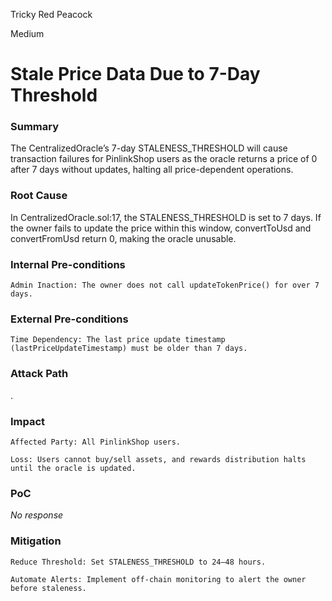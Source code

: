 Tricky Red Peacock

Medium

# Stale Price Data Due to 7-Day Threshold

### Summary

The CentralizedOracle’s 7-day STALENESS_THRESHOLD will cause transaction failures for PinlinkShop users as the oracle returns a price of 0 after 7 days without updates, halting all price-dependent operations.

### Root Cause

In CentralizedOracle.sol:17, the STALENESS_THRESHOLD is set to 7 days. If the owner fails to update the price within this window, convertToUsd and convertFromUsd return 0, making the oracle unusable.

### Internal Pre-conditions

    Admin Inaction: The owner does not call updateTokenPrice() for over 7 days.

### External Pre-conditions

    Time Dependency: The last price update timestamp (lastPriceUpdateTimestamp) must be older than 7 days.

### Attack Path

.

### Impact

    Affected Party: All PinlinkShop users.

    Loss: Users cannot buy/sell assets, and rewards distribution halts until the oracle is updated.



### PoC

_No response_

### Mitigation

    Reduce Threshold: Set STALENESS_THRESHOLD to 24–48 hours.

    Automate Alerts: Implement off-chain monitoring to alert the owner before staleness.

